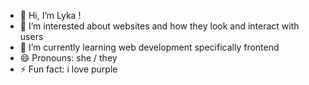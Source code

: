 - 👋 Hi, I’m Lyka !
- 👀 I’m interested about websites and how they look and interact with users
- 🌱 I’m currently learning web development specifically frontend
- 😄 Pronouns: she / they
- ⚡ Fun fact: i love purple 

<!---
alrlabajo/alrlabajo is a ✨ special ✨ repository because its `README.md` (this file) appears on your GitHub profile.
You can click the Preview link to take a look at your changes.
--->
